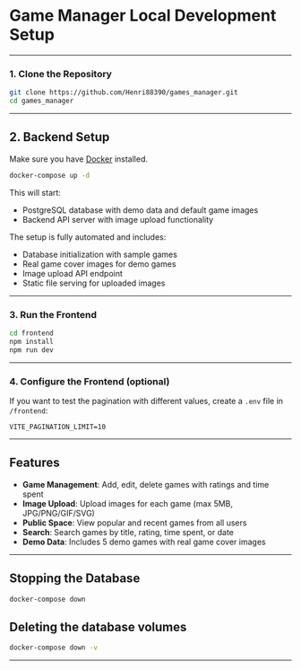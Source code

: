 # Game Manager Local Development Setup

---

### 1. Clone the Repository

```bash
git clone https://github.com/Henri88390/games_manager.git
cd games_manager
```

---

## 2. Backend Setup

Make sure you have [Docker](https://www.docker.com/) installed.

```bash
docker-compose up -d
```

This will start:

- PostgreSQL database with demo data and default game images
- Backend API server with image upload functionality

The setup is fully automated and includes:

- Database initialization with sample games
- Real game cover images for demo games
- Image upload API endpoint
- Static file serving for uploaded images

---

### 3. Run the Frontend

```bash
cd frontend
npm install
npm run dev
```

---

### 4. Configure the Frontend (optional)

If you want to test the pagination with different values, create a `.env` file in `/frontend`:

```
VITE_PAGINATION_LIMIT=10
```

---

## Features

- **Game Management**: Add, edit, delete games with ratings and time spent
- **Image Upload**: Upload images for each game (max 5MB, JPG/PNG/GIF/SVG)
- **Public Space**: View popular and recent games from all users
- **Search**: Search games by title, rating, time spent, or date
- **Demo Data**: Includes 5 demo games with real game cover images

---

## Stopping the Database

```bash
docker-compose down
```

## Deleting the database volumes

```bash
docker-compose down -v
```

---
